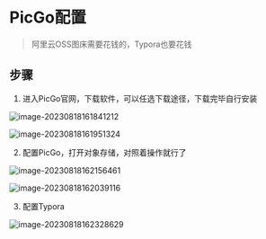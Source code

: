 # PicGo配置

> 阿里云OSS图床需要花钱的，Typora也要花钱

## 步骤

1. 进入PicGo官网，下载软件，可以任选下载途径，下载完毕自行安装

![image-20230818161841212](https://typora-notes-codervv.oss-cn-shanghai.aliyuncs.com/img_for_typora/202308181618304.png)

![image-20230818161951324](https://typora-notes-codervv.oss-cn-shanghai.aliyuncs.com/img_for_typora/202308181619371.png)

2. 配置PicGo，打开对象存储，对照着操作就行了

![image-20230818162156461](https://typora-notes-codervv.oss-cn-shanghai.aliyuncs.com/img_for_typora/202308181621518.png)

![image-20230818162039116](https://typora-notes-codervv.oss-cn-shanghai.aliyuncs.com/img_for_typora/202308181620153.png)

3. 配置Typora

![image-20230818162328629](https://typora-notes-codervv.oss-cn-shanghai.aliyuncs.com/img_for_typora/202308181623664.png)